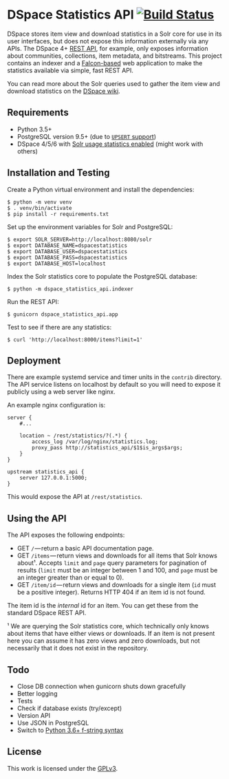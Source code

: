 # DSpace Statistics API [![Build Status](https://travis-ci.org/ilri/dspace-statistics-api.svg?branch=master)](https://travis-ci.org/ilri/dspace-statistics-api)
DSpace stores item view and download statistics in a Solr core for use in its user interfaces, but does not expose this information externally via any APIs. The DSpace 4+ [REST API](https://wiki.duraspace.org/display/DSDOC5x/REST+API), for example, only exposes information about communities, collections, item metadata, and bitstreams. This project contains an indexer and a [Falcon-based](https://falcon.readthedocs.io/) web application to make the statistics available via simple, fast REST API.

You can read more about the Solr queries used to gather the item view and download statistics on the [DSpace wiki](https://wiki.duraspace.org/display/DSPACE/Solr).

## Requirements

- Python 3.5+
- PostgreSQL version 9.5+ (due to [`UPSERT` support](https://wiki.postgresql.org/wiki/UPSERT))
- DSpace 4/5/6 with [Solr usage statistics enabled](https://wiki.duraspace.org/display/DSDOC5x/SOLR+Statistics) (might work with others)

## Installation and Testing
Create a Python virtual environment and install the dependencies:

    $ python -m venv venv
    $ . venv/bin/activate
    $ pip install -r requirements.txt

Set up the environment variables for Solr and PostgreSQL:

    $ export SOLR_SERVER=http://localhost:8080/solr
    $ export DATABASE_NAME=dspacestatistics
    $ export DATABASE_USER=dspacestatistics
    $ export DATABASE_PASS=dspacestatistics
    $ export DATABASE_HOST=localhost

Index the Solr statistics core to populate the PostgreSQL database:

    $ python -m dspace_statistics_api.indexer

Run the REST API:

    $ gunicorn dspace_statistics_api.app

Test to see if there are any statistics:

    $ curl 'http://localhost:8000/items?limit=1'

## Deployment
There are example systemd service and timer units in the `contrib` directory. The API service listens on localhost by default so you will need to expose it publicly using a web server like nginx.

An example nginx configuration is:

```
server {
    #...

    location ~ /rest/statistics/?(.*) {
        access_log /var/log/nginx/statistics.log;
        proxy_pass http://statistics_api/$1$is_args$args;
    }
}

upstream statistics_api {
    server 127.0.0.1:5000;
}
```

This would expose the API at `/rest/statistics`.

## Using the API
The API exposes the following endpoints:

  - GET `/` — return a basic API documentation page.
  - GET `/items` — return views and downloads for all items that Solr knows about¹. Accepts `limit` and `page` query parameters for pagination of results (`limit` must be an integer between 1 and 100, and `page` must be an integer greater than or equal to 0).
  - GET `/item/id` — return views and downloads for a single item (`id` must be a positive integer). Returns HTTP 404 if an item id is not found.

The item id is the *internal* id for an item. You can get these from the standard DSpace REST API.

¹ We are querying the Solr statistics core, which technically only knows about items that have either views or downloads. If an item is not present here you can assume it has zero views and zero downloads, but not necessarily that it does not exist in the repository.

## Todo

- Close DB connection when gunicorn shuts down gracefully
- Better logging
- Tests
- Check if database exists (try/except)
- Version API
- Use JSON in PostgreSQL
- Switch to [Python 3.6+ f-string syntax](https://realpython.com/python-f-strings/)

## License
This work is licensed under the [GPLv3](https://www.gnu.org/licenses/gpl-3.0.en.html).

